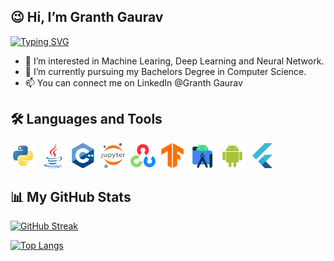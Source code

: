 😉 Hi, I’m Granth Gaurav 
 ------------------------
[![Typing SVG](https://readme-typing-svg.demolab.com?font=fira+sans&weight=900&size=28&pause=1000&color=F7783C&random=false&width=435&lines=Aspiring+Data+Scientist;Tech+Enthusiast)](https://git.io/typing-svg)


- 👀 I’m interested in Machine Learing, Deep Learning and Neural Network.
- 🌱 I’m currently pursuing my Bachelors Degree in Computer Science.
- 📫 You can connect me on LinkedIn @Granth Gaurav

## :hammer_and_wrench: Languages and Tools
<div>
  <img src="https://github.com/devicons/devicon/blob/master/icons/python/python-original.svg" title="python" alt="python" width="40" height="40"/>&nbsp;
  <img src="https://github.com/devicons/devicon/blob/master/icons/java/java-original.svg" title="Java" alt="Java" width="40" height="40"/>&nbsp;
  <img src="https://github.com/devicons/devicon/blob/master/icons/cplusplus/cplusplus-original.svg" title="C++" alt="C++" width="40" height="40"/>&nbsp;
  <img src="https://github.com/devicons/devicon/blob/master/icons/jupyter/jupyter-original-wordmark.svg" title="jupyter" alt="jupyter" width="40" height="40"/>&nbsp;
  <img src="https://github.com/devicons/devicon/blob/master/icons/opencv/opencv-original.svg" title="opencv" alt="opencv" width="40" height="40"/>&nbsp;
  <img src="https://github.com/devicons/devicon/blob/master/icons/tensorflow/tensorflow-original.svg" title="tensorflow" alt="tensorflow" width="40" height="40"/>&nbsp;
  <img src="https://github.com/devicons/devicon/blob/master/icons/androidstudio/androidstudio-original.svg" title="Android_Studio" alt="Android_Studio" width="40" height="40"/>&nbsp;
  <img src="https://github.com/devicons/devicon/blob/master/icons/android/android-original.svg" title="Android" alt="Android" width="40" height="40"/>&nbsp;
  <img src="https://github.com/devicons/devicon/blob/master/icons/flutter/flutter-original.svg" title="Flutter" alt="Flutter" width="40" height="40"/>&nbsp;
 
</div>







## 📊 My GitHub Stats

[![GitHub Streak](http://github-readme-streak-stats.herokuapp.com?user=granthgg&theme=dark&background=000000)](https://git.io/streak-stats)

[![Top Langs](https://github-readme-stats.vercel.app/api/top-langs/?username=granthgg&layout=compact&theme=vision-friendly-dark)](https://github.com/anuraghazra/github-readme-stats)








<!---
granthgg/granthgg is a ✨ special ✨ repository because its `README.md` (this file) appears on your GitHub profile.
You can click the Preview link to take a look at your changes.
--->

